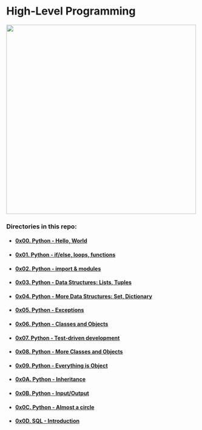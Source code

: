 # High-Level Programming

<img src="https://s3.amazonaws.com/intranet-projects-files/holbertonschool-higher-level_programming+/231/Flyingcircus_2.jpg" width="500" height="auto">

### Directories in this repo:

- #### [0x00. Python - Hello, World](0x00-python-hello_world)
- #### [0x01. Python - if/else, loops, functions](0x01-python-if_else_loops_functions)
- #### [0x02. Python - import & modules](0x02-python-import_modules)
- #### [0x03. Python - Data Structures: Lists, Tuples](0x03-python-data_structures)
- #### [0x04. Python - More Data Structures: Set, Dictionary](0x04-python-more_data_structures)
- #### [0x05. Python - Exceptions](0x05-python-exceptions)
- #### [0x06. Python - Classes and Objects](0x06-python-classes)
- #### [0x07. Python - Test-driven development](0x07-python-test_driven_development)
- #### [0x08. Python - More Classes and Objects](0x08-python-more_classes)
- #### [0x09. Python - Everything is Object](0x09-python-everything_is_object)
- #### [0x0A. Python - Inheritance](0x0A-python-inheritance)
- #### [0x0B. Python - Input/Output](0x0B-python-input_output)
- #### [0x0C. Python - Almost a circle](0x0C-python-almost_a_circle)
- #### [0x0D. SQL - Introduction](0x0D-SQL_introduction)